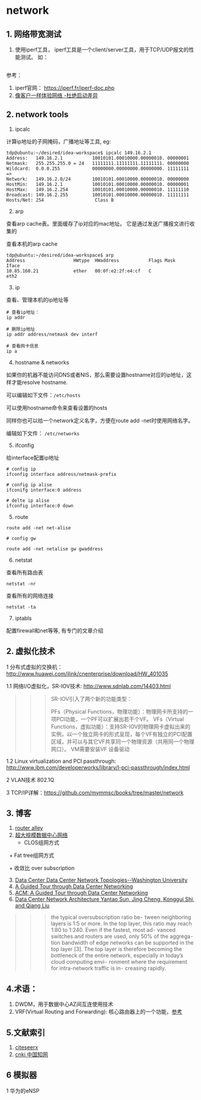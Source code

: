 # network

## 1. 网络带宽测试

1. 使用iperf工具， iperf工具是一个client/server工具，用于TCP/UDP报文的性能测试。
如：

```sh

```

参考：

1. iperf官网： https://iperf.fr/iperf-doc.php
2. [像客户一样体验网络 -杜绝启动差异](https://www.viavisolutions.com/en-us/literature/experience-network-your-customers-do-closing-turn-gap-white-paper-zh-hans.pdf)


## 2. network tools

1. ipcalc

计算ip地址的子网掩码，广播地址等工具, eg:

```shell
tdp@ubuntu:~/desired/idea-workspace$ ipcalc 149.16.2.1
Address:   149.16.2.1           10010101.00010000.00000010. 00000001
Netmask:   255.255.255.0 = 24   11111111.11111111.11111111. 00000000
Wildcard:  0.0.0.255            00000000.00000000.00000000. 11111111
=>
Network:   149.16.2.0/24        10010101.00010000.00000010. 00000000
HostMin:   149.16.2.1           10010101.00010000.00000010. 00000001
HostMax:   149.16.2.254         10010101.00010000.00000010. 11111110
Broadcast: 149.16.2.255         10010101.00010000.00000010. 11111111
Hosts/Net: 254                   Class B
```

2. arp

查看arp cache表。里面缓存了ip对应的mac地址。 它是通过发送广播报文进行收集的

查看本机的arp cache

```shell
tdp@ubuntu:~/desired/idea-workspace$ arp
Address                  HWtype  HWaddress           Flags Mask            Iface
10.85.160.21             ether   00:0f:e2:2f:e4:cf   C                     eth2
```

3. ip

查看、管理本机的ip地址等

```shell
# 查看ip地址：
ip addr

# 删除ip地址
ip addr address/netmask dev interf

# 查看网卡信息
ip a
```

4. hostname & networks

如果你的机器不能访问DNS或者NIS，那么需要设置hostname对应的ip地址，这样才能resolve hostname.

可以编辑如下文件：`/etc/hosts`

可以使用hostname命令来查看设置的hosts

同样你也可以给一个network定义名字，方便在route add -net时使用网络名字。

编辑如下文件： `/etc/networks`


5. ifconfig

给interface配置ip地址

```shell
# config ip
ifconfig interface address/netmask-prefix

# config ip alise
ifconifg interface:0 address

# delte ip alise
ifconfig interface:0 down
```

5. route

```shell
route add -net net-alise

# config gw

route add -net netalise gw gwaddress
```

6. netstat

查看所有路由表
```shell
netstat -nr
```

查看所有的网络连接
```shell
netstat -ta
```

7. iptabls

配置firewall和net等等, 有专门的文章介绍

## 2. 虚拟化技术

1 分布式虚拟的交换机：http://www.huawei.com/ilink/cnenterprise/download/HW_401035

1.1 网络I/O虚拟化，SR-IOV技术: http://www.sdnlab.com/14403.html 
>>>SR-IOV引入了两个新的功能类型：
>>>
>>>PFs（Physical Functions，物理功能）：物理网卡所支持的一项PCI功能，一个PF可以扩展出若干个VF。
>>>VFs（Virtual Functions，虚拟功能）：支持SR-IOV的物理网卡虚拟出来的实例，以一个独立网卡的形式呈现，每个VF有独立的PCI配置区域，并可以与其它VF共享同一个物理资源（共用同一个物理网口）。 VM需要安装VF 设备驱动

1.2 Linux virtualization and PCI passthrough: http://www.ibm.com/developerworks/library/l-pci-passthrough/index.html 

2 VLAN技术 802.1Q

3 TCP/IP详解：https://github.com/mymmsc/books/tree/master/network

## 3. 博客

1. [router alley](http://www.routeralley.com/guides.html)
2. [超大规模数据中心网络](http://www.sdnlab.com/16392.html)
   + CLOS组网方式
   
   + Fat tree组网方式
   
   + 收敛比 over subscription
   
3. [Data Center Data Center Network Topologies--Washington University](https://www.cse.wustl.edu/~jain/cse570-13/ftp/m_03dct.pdf)
4. [A Guided Tour through Data Center Networking](https://www.cs.cornell.edu/courses/cs5413/2014fa/lectures/07-datacenter-tour.pdf)
5. [ACM: A Guided Tour through Data Center Networking](http://static.googleusercontent.com/media/research.google.com/en/us/pubs/archive/40404.pdf)
6. [Data Center Network Architecture Yantao Sun, Jing Cheng, Konggui Shi, and Qiang Liu](www.cnki.net)
>>>the typical oversubscription ratio be⁃
tween neighboring layers is 1:5 or more. In the top layer, this
ratio may reach 1:80 to 1:240. Even if the fastest, most ad⁃
vanced switches and routers are used, only 50% of the aggrega⁃
tion bandwidth of edge networks can be supported in the top
layer [3]. The top layer is therefore becoming the bottleneck of
the entire network, especially in today’s cloud computing envi⁃
ronment where the requirement for intra-network traffic is in⁃
creasing rapidly.

## 4.术语：

1. DWDM，用于数据中心AZ间互连使用技术
3. VRF(Virtual Routing and Forwarding): 核心路由器上的一个功能，[参考](https://www.plixer.com/blog/netflow/what-is-vrf-virtual-routing-and-forwarding/)

## 5.文献索引
1. [citeseerx](http://citeseerx.ist.psu.edu/index)
2. [cnki 中国知网](www.cnki.net)

## 6 模拟器

1 华为的eNSP
